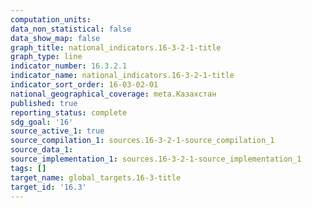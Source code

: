 ```yaml
---
computation_units:
data_non_statistical: false
data_show_map: false
graph_title: national_indicators.16-3-2-1-title
graph_type: line
indicator_number: 16.3.2.1
indicator_name: national_indicators.16-3-2-1-title
indicator_sort_order: 16-03-02-01
national_geographical_coverage: meta.Казахстан
published: true
reporting_status: complete
sdg_goal: '16'
source_active_1: true
source_compilation_1: sources.16-3-2-1-source_compilation_1
source_data_1:
source_implementation_1: sources.16-3-2-1-source_implementation_1
tags: []
target_name: global_targets.16-3-title
target_id: '16.3'
---
```

